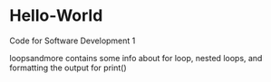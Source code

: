 # Hello-World
Code for Software Development 1

loopsandmore  contains some info about for loop, nested loops, and formatting the output for print()
